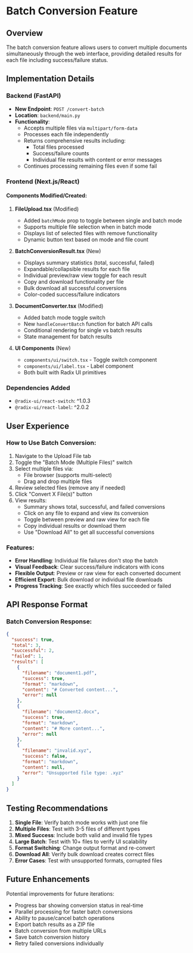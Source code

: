 # Batch Conversion Feature

## Overview
The batch conversion feature allows users to convert multiple documents simultaneously through the web interface, providing detailed results for each file including success/failure status.

## Implementation Details

### Backend (FastAPI)
- **New Endpoint**: `POST /convert-batch`
- **Location**: `backend/main.py`
- **Functionality**:
  - Accepts multiple files via `multipart/form-data`
  - Processes each file independently
  - Returns comprehensive results including:
    - Total files processed
    - Success/failure counts
    - Individual file results with content or error messages
  - Continues processing remaining files even if some fail

### Frontend (Next.js/React)

#### Components Modified/Created:

1. **FileUpload.tsx** (Modified)
   - Added `batchMode` prop to toggle between single and batch mode
   - Supports multiple file selection when in batch mode
   - Displays list of selected files with remove functionality
   - Dynamic button text based on mode and file count

2. **BatchConversionResult.tsx** (New)
   - Displays summary statistics (total, successful, failed)
   - Expandable/collapsible results for each file
   - Individual preview/raw view toggle for each result
   - Copy and download functionality per file
   - Bulk download all successful conversions
   - Color-coded success/failure indicators

3. **DocumentConverter.tsx** (Modified)
   - Added batch mode toggle switch
   - New `handleConvertBatch` function for batch API calls
   - Conditional rendering for single vs batch results
   - State management for batch results

4. **UI Components** (New)
   - `components/ui/switch.tsx` - Toggle switch component
   - `components/ui/label.tsx` - Label component
   - Both built with Radix UI primitives

### Dependencies Added
- `@radix-ui/react-switch`: ^1.0.3
- `@radix-ui/react-label`: ^2.0.2

## User Experience

### How to Use Batch Conversion:
1. Navigate to the Upload File tab
2. Toggle the "Batch Mode (Multiple Files)" switch
3. Select multiple files via:
   - File browser (supports multi-select)
   - Drag and drop multiple files
4. Review selected files (remove any if needed)
5. Click "Convert X File(s)" button
6. View results:
   - Summary shows total, successful, and failed conversions
   - Click on any file to expand and view its conversion
   - Toggle between preview and raw view for each file
   - Copy individual results or download them
   - Use "Download All" to get all successful conversions

### Features:
- **Error Handling**: Individual file failures don't stop the batch
- **Visual Feedback**: Clear success/failure indicators with icons
- **Flexible Output**: Preview or raw view for each converted document
- **Efficient Export**: Bulk download or individual file downloads
- **Progress Tracking**: See exactly which files succeeded or failed

## API Response Format

### Batch Conversion Response:
```json
{
  "success": true,
  "total": 3,
  "successful": 2,
  "failed": 1,
  "results": [
    {
      "filename": "document1.pdf",
      "success": true,
      "format": "markdown",
      "content": "# Converted content...",
      "error": null
    },
    {
      "filename": "document2.docx",
      "success": true,
      "format": "markdown",
      "content": "# More content...",
      "error": null
    },
    {
      "filename": "invalid.xyz",
      "success": false,
      "format": "markdown",
      "content": null,
      "error": "Unsupported file type: .xyz"
    }
  ]
}
```

## Testing Recommendations

1. **Single File**: Verify batch mode works with just one file
2. **Multiple Files**: Test with 3-5 files of different types
3. **Mixed Success**: Include both valid and invalid file types
4. **Large Batch**: Test with 10+ files to verify UI scalability
5. **Format Switching**: Change output format and re-convert
6. **Download All**: Verify bulk download creates correct files
7. **Error Cases**: Test with unsupported formats, corrupted files

## Future Enhancements

Potential improvements for future iterations:
- Progress bar showing conversion status in real-time
- Parallel processing for faster batch conversions
- Ability to pause/cancel batch operations
- Export batch results as a ZIP file
- Batch conversion from multiple URLs
- Save batch conversion history
- Retry failed conversions individually
